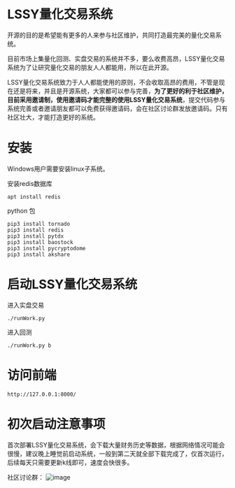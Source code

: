 # LSSY量化交易系统

开源的目的是希望能有更多的人来参与社区维护，共同打造最完美的量化交易系统。

目前市场上集量化回测、实盘交易的系统并不多，要么收费高昂，LSSY量化交易系统为了让研究量化交易的朋友人人都能用，所以在此开源。

LSSY量化交易系统致力于人人都能使用的原则，不会收取高昂的费用，不管是现在还是将来，并且是开源系统，大家都可以参与完善，**为了更好的利于社区维护，目前采用邀请制，使用邀请码才能完整的使用LSSY量化交易系统**，提交代码参与系统完善或者邀请朋友都可以免费获得邀请码，会在社区讨论群发放邀请码。只有社区壮大，才能打造更好的系统。

# 安装
Windows用户需要安装linux子系统。

安装redis数据库
```
apt install redis
```
python 包
```
pip3 install tornado
pip3 install redis
pip3 install pytdx
pip3 install baostock
pip3 install pycryptodome
pip3 install akshare
```

# 启动LSSY量化交易系统
进入实盘交易
```
./runWork.py
```
进入回测
```
./runWork.py b
```

# 访问前端
```
http://127.0.0.1:8000/
```

# 初次启动注意事项
首次部署LSSY量化交易系统，会下载大量财务历史等数据，根据网络情况可能会很慢，建议晚上睡觉前启动系统，一般到第二天就全部下载完成了，仅首次运行，后续每天只需要更新k线即可，速度会快很多。


社区讨论群：
![image](https://github.com/wxylssy/LSSY/blob/master/pic/qq.png)
